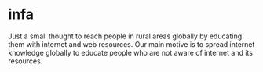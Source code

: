 infa
====

Just a small thought to reach people in rural areas globally by educating them with internet and web resources. Our main motive is to spread internet knowledge globally to educate people who are not aware of internet and its resources.
